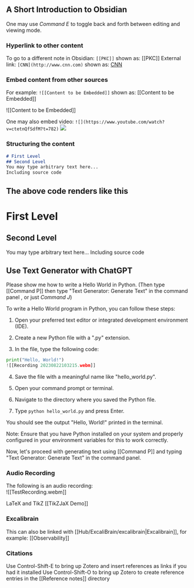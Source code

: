 
## A Short Introduction to Obsidian

One may use _Command E_ to toggle back and forth between editing and viewing mode.

### Hyperlink to other content
To go to a different note in Obsidian: `[[PKC]]` shown as: [[PKC]]
External link: `[CNN](http://www.cnn.com)` shown as: [CNN](http://www.cnn.com)

### Embed content from other sources

For example: `![[Content to be Embedded]]` shown as: [[Content to be Embedded]]

![[Content to be Embedded]]

One may also embed video: `![](https://www.youtube.com/watch?v=ctetnQfSdfM?t=782)` 
![](https://www.youtube.com/watch?v=ctetnQfSdfM?t=782)

### Structuring the content
```md
# First Level
## Second Level
You may type arbitrary text here...
Including source code
```

## The above code renders like this
# First Level
## Second Level
You may type arbitrary text here...
Including source code

## Use Text Generator with ChatGPT


Please show me how to write a Hello World in Python. (Then type [[Command P]] then type "Text Generator: Generate Text" in the command panel , or just  _Command J_)

To write a Hello World program in Python, you can follow these steps:

1. Open your preferred text editor or integrated development environment (IDE).

2. Create a new Python file with a ".py" extension.

3. In the file, type the following code:

```python
print("Hello, World!")
![[Recording 20230822103215.webm]]

```

4. Save the file with a meaningful name like "hello_world.py".

5. Open your command prompt or terminal.

6. Navigate to the directory where you saved the Python file.

7. Type `python hello_world.py` and press Enter.

You should see the output "Hello, World!" printed in the terminal.

Note: Ensure that you have Python installed on your system and properly configured in your environment variables for this to work correctly.

Now, let's proceed with generating text using [[Command P]] and typing "Text Generator: Generate Text" in the command panel. 

### Audio Recording
The following is an audio recording:  
![[TestRecording.webm]]


LaTeX and TikZ
[[TikZJaX Demo]]


### Excalibrain
This can also be linked with [[Hub/ExcaliBrain/excalibrain|Excalibrain]], for example: [[Observability]]


### Citations


Use Control-Shift-E to bring up Zotero and insert references as links if you had it installed
Use Control-Shift-O to bring up Zotero to create reference entries in the [[Reference notes]] directory